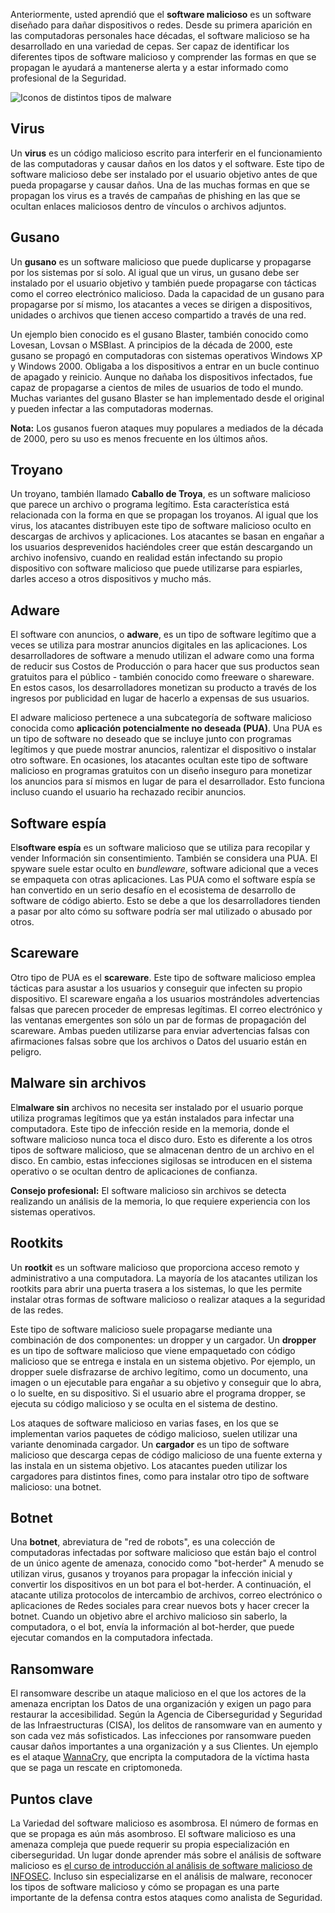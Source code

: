 
Anteriormente, usted aprendió que el **software malicioso** es un software diseñado para dañar dispositivos o redes. Desde su primera aparición en las computadoras personales hace décadas, el software malicioso se ha desarrollado en una variedad de cepas. Ser capaz de identificar los diferentes tipos de software malicioso y comprender las formas en que se propagan le ayudará a mantenerse alerta y a estar informado como profesional de la Seguridad.

![Iconos de distintos tipos de malware](https://d3c33hcgiwev3.cloudfront.net/imageAssetProxy.v1/TkFK-J6TRh2ue_1I7owsjQ_42fbeac348c047c082f0240d8c7070f1_QtRlX3WTGmWe68ofALbH8PpjiDXit8YBSmdZttfmkmLIytP_87FRHwRJVNY3AfaCoINg0cbCQDTYFtptgP6EXX6IE7-1NFeQ-I2bH3DsFVFi_-toyT0X44uQqo1NaESmwuxK-dNfP8-Dmyc8jh_9BBXx_mfKC-R4_cgLRgZ98JJ1L9dbxOW6l7Yhz55mTg?expiry=1759363200000&hmac=9URkuHY0Rdh0pZgTjx3fn608J3jDmVc0ql5N7sSA0ag)

## Virus

Un **virus** es un código malicioso escrito para interferir en el funcionamiento de las computadoras y causar daños en los datos y el software. Este tipo de software malicioso debe ser instalado por el usuario objetivo antes de que pueda propagarse y causar daños. Una de las muchas formas en que se propagan los virus es a través de campañas de phishing en las que se ocultan enlaces maliciosos dentro de vínculos o archivos adjuntos.

## Gusano

Un **gusano** es un software malicioso que puede duplicarse y propagarse por los sistemas por sí solo. Al igual que un virus, un gusano debe ser instalado por el usuario objetivo y también puede propagarse con tácticas como el correo electrónico malicioso. Dada la capacidad de un gusano para propagarse por sí mismo, los atacantes a veces se dirigen a dispositivos, unidades o archivos que tienen acceso compartido a través de una red.

Un ejemplo bien conocido es el gusano Blaster, también conocido como Lovesan, Lovsan o MSBlast. A principios de la década de 2000, este gusano se propagó en computadoras con sistemas operativos Windows XP y Windows 2000. Obligaba a los dispositivos a entrar en un bucle continuo de apagado y reinicio. Aunque no dañaba los dispositivos infectados, fue capaz de propagarse a cientos de miles de usuarios de todo el mundo. Muchas variantes del gusano Blaster se han implementado desde el original y pueden infectar a las computadoras modernas.

**Nota:** Los gusanos fueron ataques muy populares a mediados de la década de 2000, pero su uso es menos frecuente en los últimos años.

## Troyano

Un troyano, también llamado **Caballo de Troya**, es un software malicioso que parece un archivo o programa legítimo. Esta característica está relacionada con la forma en que se propagan los troyanos. Al igual que los virus, los atacantes distribuyen este tipo de software malicioso oculto en descargas de archivos y aplicaciones. Los atacantes se basan en engañar a los usuarios desprevenidos haciéndoles creer que están descargando un archivo inofensivo, cuando en realidad están infectando su propio dispositivo con software malicioso que puede utilizarse para espiarles, darles acceso a otros dispositivos y mucho más.

## Adware

El software con anuncios, o **adware**, es un tipo de software legítimo que a veces se utiliza para mostrar anuncios digitales en las aplicaciones. Los desarrolladores de software a menudo utilizan el adware como una forma de reducir sus Costos de Producción o para hacer que sus productos sean gratuitos para el público - también conocido como freeware o shareware. En estos casos, los desarrolladores monetizan su producto a través de los ingresos por publicidad en lugar de hacerlo a expensas de sus usuarios.

El adware malicioso pertenece a una subcategoría de software malicioso conocida como **aplicación potencialmente no deseada (PUA)**. Una PUA es un tipo de software no deseado que se incluye junto con programas legítimos y que puede mostrar anuncios, ralentizar el dispositivo o instalar otro software. En ocasiones, los atacantes ocultan este tipo de software malicioso en programas gratuitos con un diseño inseguro para monetizar los anuncios para sí mismos en lugar de para el desarrollador. Esto funciona incluso cuando el usuario ha rechazado recibir anuncios.

## Software espía

El**software espía** es un software malicioso que se utiliza para recopilar y vender Información sin consentimiento. También se considera una PUA. El spyware suele estar oculto en _bundleware_, software adicional que a veces se empaqueta con otras aplicaciones. Las PUA como el software espía se han convertido en un serio desafío en el ecosistema de desarrollo de software de código abierto. Esto se debe a que los desarrolladores tienden a pasar por alto cómo su software podría ser mal utilizado o abusado por otros.

## Scareware

Otro tipo de PUA es el **scareware**. Este tipo de software malicioso emplea tácticas para asustar a los usuarios y conseguir que infecten su propio dispositivo. El scareware engaña a los usuarios mostrándoles advertencias falsas que parecen proceder de empresas legítimas. El correo electrónico y las ventanas emergentes son sólo un par de formas de propagación del scareware. Ambas pueden utilizarse para enviar advertencias falsas con afirmaciones falsas sobre que los archivos o Datos del usuario están en peligro.

## Malware sin archivos

El**malware sin** archivos no necesita ser instalado por el usuario porque utiliza programas legítimos que ya están instalados para infectar una computadora. Este tipo de infección reside en la memoria, donde el software malicioso nunca toca el disco duro. Esto es diferente a los otros tipos de software malicioso, que se almacenan dentro de un archivo en el disco. En cambio, estas infecciones sigilosas se introducen en el sistema operativo o se ocultan dentro de aplicaciones de confianza.

**Consejo profesional:** El software malicioso sin archivos se detecta realizando un análisis de la memoria, lo que requiere experiencia con los sistemas operativos.

## Rootkits

Un **rootkit** es un software malicioso que proporciona acceso remoto y administrativo a una computadora. La mayoría de los atacantes utilizan los rootkits para abrir una puerta trasera a los sistemas, lo que les permite instalar otras formas de software malicioso o realizar ataques a la seguridad de las redes.

Este tipo de software malicioso suele propagarse mediante una combinación de dos componentes: un dropper y un cargador. Un **dropper** es un tipo de software malicioso que viene empaquetado con código malicioso que se entrega e instala en un sistema objetivo. Por ejemplo, un dropper suele disfrazarse de archivo legítimo, como un documento, una imagen o un ejecutable para engañar a su objetivo y conseguir que lo abra, o lo suelte, en su dispositivo. Si el usuario abre el programa dropper, se ejecuta su código malicioso y se oculta en el sistema de destino.

Los ataques de software malicioso en varias fases, en los que se implementan varios paquetes de código malicioso, suelen utilizar una variante denominada cargador. Un **cargador** es un tipo de software malicioso que descarga cepas de código malicioso de una fuente externa y las instala en un sistema objetivo. Los atacantes pueden utilizar los cargadores para distintos fines, como para instalar otro tipo de software malicioso: una botnet.

## Botnet

Una **botnet**, abreviatura de "red de robots", es una colección de computadoras infectadas por software malicioso que están bajo el control de un único agente de amenaza, conocido como "bot-herder" A menudo se utilizan virus, gusanos y troyanos para propagar la infección inicial y convertir los dispositivos en un bot para el bot-herder. A continuación, el atacante utiliza protocolos de intercambio de archivos, correo electrónico o aplicaciones de Redes sociales para crear nuevos bots y hacer crecer la botnet. Cuando un objetivo abre el archivo malicioso sin saberlo, la computadora, o el bot, envía la información al bot-herder, que puede ejecutar comandos en la computadora infectada.

## Ransomware

El ransomware describe un ataque malicioso en el que los actores de la amenaza encriptan los Datos de una organización y exigen un pago para restaurar la accesibilidad. Según la Agencia de Ciberseguridad y Seguridad de las Infraestructuras (CISA), los delitos de ransomware van en aumento y son cada vez más sofisticados. Las infecciones por ransomware pueden causar daños importantes a una organización y a sus Clientes. Un ejemplo es el ataque [WannaCry](https://en.wikipedia.org/wiki/WannaCry_ransomware_attack), que encripta la computadora de la víctima hasta que se paga un rescate en criptomoneda.

## Puntos clave

La Variedad del software malicioso es asombrosa. El número de formas en que se propaga es aún más asombroso. El software malicioso es una amenaza compleja que puede requerir su propia especialización en ciberseguridad. Un lugar donde aprender más sobre el análisis de software malicioso es [el curso de introducción al análisis de software malicioso de INFOSEC](https://www.infosecinstitute.com/skills/courses/malware-analysis-introduction/). Incluso sin especializarse en el análisis de malware, reconocer los tipos de software malicioso y cómo se propagan es una parte importante de la defensa contra estos ataques como analista de Seguridad.